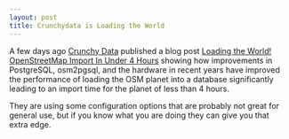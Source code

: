 ```yaml
---
layout: post
title: Crunchydata is Loading the World
---
```


A few days ago [Crunchy Data](https://www.crunchydata.com/) published a blog
post [Loading the World! OpenStreetMap Import In Under 4
Hours](https://www.crunchydata.com/blog/loading-the-world-openstreetmap-import-in-under-4-hours)
showing how improvements in PostgreSQL, osm2pgsql, and the hardware in recent
years have improved the performance of loading the OSM planet into a database
significantly leading to an import time for the planet of less than 4 hours.

They are using some configuration options that are probably not great for
general use, but if you know what you are doing they can give you that extra
edge.

